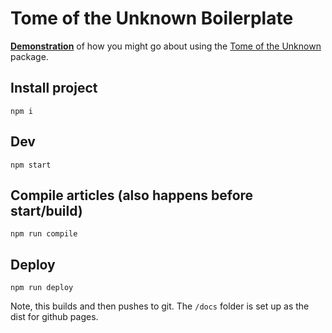 # Tome of the Unknown Boilerplate

[**Demonstration**](https://entozoon.github.io/tome-boilerplate/) of how you might go about using the [Tome of the Unknown](https://entozoon.github.io/tome-of-the-unknown) package.

## Install project

    npm i

## Dev

    npm start

## Compile articles (also happens before start/build)

    npm run compile

## Deploy

    npm run deploy

Note, this builds and then pushes to git. The `/docs` folder is set up as the dist for github pages.
